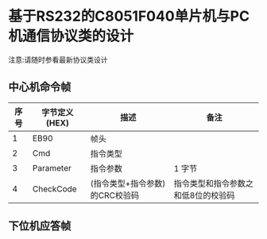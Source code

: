 # 基于RS232的C8051F040单片机与PC机通信协议类的设计
注意:请随时参看最新协议类设计

## 中心机命令帧
|序号|字节定义(HEX)|描述|备注|
|--|--|--|--|
|1|EB90|帧头| |
|2|Cmd|指令类型||
|3|Parameter|指令参数|1 字节|
|4|CheckCode|(指令类型+指令参数)的CRC校验码|指令类型和指令参数之和低8位的校验码|


## 下位机应答帧
